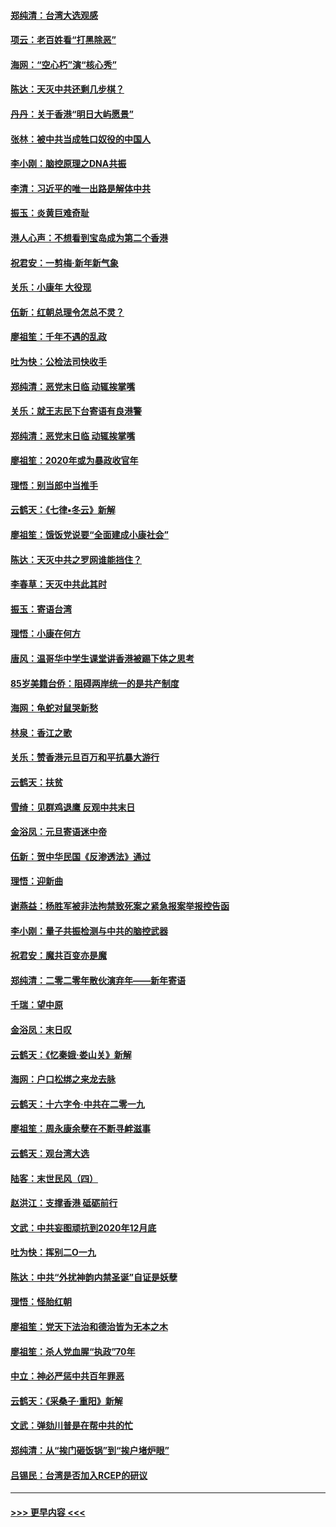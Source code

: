 #### [郑纯清：台湾大选观感](../pages/nsc993/n11786210.md?t=01121622) 
#### [项云：老百姓看“打黑除恶”](../pages/nsc993/n11785398.md?t=01121622) 
#### [海网：“空心朽”演“核心秀”](../pages/nsc993/n11783874.md?t=01121622) 
#### [陈达：天灭中共还剩几步棋？](../pages/nsc993/n11783719.md?t=01121622) 
#### [丹丹：关于香港“明日大屿愿景”](../pages/nsc993/n11783273.md?t=01121622) 
#### [张林：被中共当成牲口奴役的中国人](../pages/nsc993/n11782397.md?t=01121622) 
#### [李小刚：脑控原理之DNA共振](../pages/nsc993/n11780962.md?t=01121622) 
#### [李清：习近平的唯一出路是解体中共](../pages/nsc993/n11780866.md?t=01121622) 
#### [振玉：炎黄巨难奇耻](../pages/nsc993/n11779632.md?t=01121622) 
#### [港人心声：不想看到宝岛成为第二个香港](../pages/nsc993/n11778817.md?t=01121622) 
#### [祝君安：一剪梅‧新年新气象](../pages/nsc993/n11776340.md?t=01121622) 
#### [关乐：小康年 大役现](../pages/nsc993/n11774213.md?t=01121622) 
#### [伍新：红朝总理令怎总不灵？](../pages/nsc993/n11770813.md?t=01121622) 
#### [廖祖笙：千年不遇的乱政](../pages/nsc993/n11770373.md?t=01121622) 
#### [吐为快：公检法司快收手](../pages/nsc993/n11770359.md?t=01121622) 
#### [郑纯清：恶党末日临 动辄挨掌嘴](../pages/nsc993/n11769912.md?t=01121622) 
#### [关乐：就王志民下台寄语有良港警](../pages/nsc993/n11769903.md?t=01121622) 
#### [郑纯清：恶党末日临 动辄挨掌嘴](../pages/nsc993/n11769356.md?t=01121622) 
#### [廖祖笙：2020年或为暴政收官年](../pages/nsc993/n11768216.md?t=01121622) 
#### [理悟：别当郎中当推手](../pages/nsc993/n11768243.md?t=01121622) 
#### [云鹤天：《七律▪冬云》新解](../pages/nsc993/n11768204.md?t=01121622) 
#### [廖祖笙：饿饭党说要“全面建成小康社会”](../pages/nsc993/n11767482.md?t=01121622) 
#### [陈达：天灭中共之罗网谁能挡住？](../pages/nsc993/n11767465.md?t=01121622) 
#### [李春草：天灭中共此其时](../pages/nsc993/n11767452.md?t=01121622) 
#### [振玉：寄语台湾](../pages/nsc993/n11767432.md?t=01121622) 
#### [理悟：小康在何方](../pages/nsc993/n11767394.md?t=01121622) 
#### [唐风：温哥华中学生课堂讲香港被踢下体之思考](../pages/nsc993/n11766848.md?t=01121622) 
#### [85岁美籍台侨：阻碍两岸统一的是共产制度](../pages/nsc993/n11765043.md?t=01121622) 
#### [海网：龟蛇对鼠哭新愁](../pages/nsc993/n11764895.md?t=01121622) 
#### [林泉：香江之歌](../pages/nsc993/n11764415.md?t=01121622) 
#### [关乐：赞香港元旦百万和平抗暴大游行](../pages/nsc993/n11764382.md?t=01121622) 
#### [云鹤天：扶贫](../pages/nsc993/n11764245.md?t=01121622) 
#### [雪绮：见群鸡退鹰  反观中共末日](../pages/nsc993/n11762112.md?t=01121622) 
#### [金浴凤：元旦寄语迷中帝](../pages/nsc993/n11761788.md?t=01121622) 
#### [伍新：贺中华民国《反渗透法》通过](../pages/nsc993/n11761994.md?t=01121622) 
#### [理悟：迎新曲](../pages/nsc993/n11761152.md?t=01121622) 
#### [谢燕益：杨胜军被非法拘禁致死案之紧急报案举报控告函](../pages/nsc993/n11756134.md?t=01121622) 
#### [李小刚：量子共振检测与中共的脑控武器](../pages/nsc993/n11754518.md?t=01121622) 
#### [祝君安：魔共百变亦是魔](../pages/nsc993/n11754469.md?t=01121622) 
#### [郑纯清：二零二零年散伙演弃年——新年寄语](../pages/nsc993/n11754195.md?t=01121622) 
#### [千瑞：望中原](../pages/nsc993/n11754159.md?t=01121622) 
#### [金浴凤：末日叹](../pages/nsc993/n11752359.md?t=01121622) 
#### [云鹤天：《忆秦娥‧娄山关》新解](../pages/nsc993/n11752348.md?t=01121622) 
#### [海网：户口松绑之来龙去脉](../pages/nsc993/n11752328.md?t=01121622) 
#### [云鹤天：十六字令‧中共在二零一九](../pages/nsc993/n11752305.md?t=01121622) 
#### [廖祖笙：周永康余孽在不断寻衅滋事](../pages/nsc993/n11751013.md?t=01121622) 
#### [云鹤天：观台湾大选](../pages/nsc993/n11751007.md?t=01121622) 
#### [陆客：末世民风（四）](../pages/nsc993/n11749203.md?t=01121622) 
#### [赵洪江：支撑香港 砥砺前行](../pages/nsc993/n11748482.md?t=01121622) 
#### [文武：中共妄图顽抗到2020年12月底](../pages/nsc993/n11748446.md?t=01121622) 
#### [吐为快：挥别二O一九](../pages/nsc993/n11748411.md?t=01121622) 
#### [陈达：中共“外扰神韵内禁圣诞”自证是妖孽](../pages/nsc993/n11748226.md?t=01121622) 
#### [理悟：怪胎红朝](../pages/nsc993/n11748206.md?t=01121622) 
#### [廖祖笙：党天下法治和德治皆为无本之木](../pages/nsc993/n11748135.md?t=01121622) 
#### [廖祖笙：杀人党血腥“执政”70年](../pages/nsc993/n11745144.md?t=01121622) 
#### [中立：神必严惩中共百年罪恶](../pages/nsc993/n11744970.md?t=01121622) 
#### [云鹤天：《采桑子‧重阳》新解](../pages/nsc993/n11744948.md?t=01121622) 
#### [文武：弹劾川普是在帮中共的忙](../pages/nsc993/n11744758.md?t=01121622) 
#### [郑纯清：从“挨门砸饭锅”到“挨户堵炉眼”](../pages/nsc993/n11744745.md?t=01121622) 
#### [吕锡民：台湾是否加入RCEP的研议](../pages/nsc993/n11744701.md?t=01121622) 

----
#### [ >>> 更早内容 <<< ](../indexes/nsc993-earlier.md)
